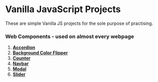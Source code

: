 # Vanilla JavaScript Projects

These are simple Vanilla JS projects for the sole purpose of practising.

### Web Components - used on almost every webpage

1. **[Accordion](https://chrizzlekicks.github.io/vanillajs/accordion/accordion.html)**
2. **[Background Color Flipper](https://chrizzlekicks.github.io/vanillajs/background-flipper/flipper.html)**
3. **[Counter](https://chrizzlekicks.github.io/vanillajs/counter/counter.html)**
4. **[Navbar](https://chrizzlekicks.github.io/vanillajs/navbar/navbar.html)**
5. **[Modal](https://chrizzlekicks.github.io/vanillajs/modal/modal.html)**
6. **[Slider](https://chrizzlekicks.github.io/vanillajs/slider/slider.html)**